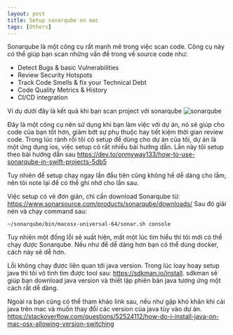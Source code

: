 ```yaml
---
layout: post
title: Setup sonarqube on mac
tags: [Others]
---
```


Sonarqube là một công cụ rất mạnh mẽ trong việc scan code. Công cụ này có thể giúp bạn scan những vấn đề trong về source code như:

- Detect Bugs & basic Vulnerabilities
- Review Security Hotspots
- Track Code Smells & fix your Technical Debt
- Code Quality Metrics & History
- CI/CD integration

Ví dụ dưới đây là kết quả khi bạn scan project với sonarqube
![sonarqube](https://www.c-sharpcorner.com/article/step-by-step-sonarqube-setup-and-run-sonarqube-scanner/Images/Step%20By%20Step%20SonarQube%20Setup%20And%20Run%20SonarQube%20Scanner7.jpg)

Đây là một công cụ nên sử dụng khi bạn làm việc với dự án, nó sẽ giúp cho code của bạn tốt hơn, giảm bớt sự phụ thuộc hay tiết kiệm thời gian review code.
Trong lúc rảnh rỗi tôi có setup để dùng cho dự án của tôi, dự án là một ứng dụng ios, việc setup có rất nhiều bài hướng dẫn. Lần này tôi setup theo bài hướng dẫn sau
https://dev.to/onmyway133/how-to-use-sonarqube-in-swift-projects-5db5

Tuy nhiên để setup chạy ngay lần đầu tiên cũng 
không hề dễ dàng cho lắm, nên tôi note lại để có thể ghi nhớ cho lần sau. 

Việc setup có vẻ đơn giản, chỉ cần download Sonarqube từ: https://www.sonarsource.com/products/sonarqube/downloads/
Sau đó giải nén và chạy command sau:
```` 
~/sonarqube/bin/macosx-universal-64/sonar.sh console
````
Tuy nhiên một đống lỗi sẽ xuất hiện, mất một lúc tìm hiểu thì tôi mới có thể chạy được Sonarqube. Nếu như để dễ dàng hơn bạn có thể dùng docker, cách này sẽ dễ hơn.

Lỗi không chạy được liên quan tới java version. Trong lúc loay hoay setup java thì tôi vô tình tìm được tool sau: https://sdkman.io/install.
sdkman sẽ giúp bạn download java version và thiết lập phiên bản java tương ứng một cách rất dễ dàng.

Ngoài ra bạn cũng có thể tham khảo link sau, nếu như gặp khó khăn khi cài java trên mac và muốn thay đổi các version của java tùy vào dự án. https://stackoverflow.com/questions/52524112/how-do-i-install-java-on-mac-osx-allowing-version-switching
